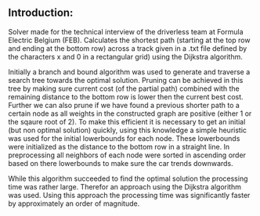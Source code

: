 Introduction:
-
Solver made for the technical interview of the driverless team at Formula Electric Belgium (FEB).
Calculates the shortest path (starting at the top row and ending at the bottom row) across a track given in a .txt file defined by the characters x and 0 in a rectangular grid) using the Dijkstra algorithm.

Initially a branch and bound algorithm was used to generate and traverse a search tree towards the optimal solution.
Pruning can be achieved in this tree by making sure current cost (of the partial path) combined with the remaining distance to the bottom row is lower then the current best cost.
Further we can also prune if we have found a previous shorter path to a certain node as all weights in the constructed graph are positive (either 1 or the sqaure root of 2).
To make this efficient it is necessary to get an initial (but non optimal solution) quickly, using this knowledge a simple heuristic was used for the initial lowerbounds for each node. These lowerbounds were initialized as the distance to the bottom row in a straight line. In preprocessing all neighbors of each node were sorted in ascending order based on there lowerbounds to make sure the car trends downwards.

While this algorithm succeeded to find the optimal solution the processing time was rather large. Therefor an approach using the Dijkstra algorithm was used. Using this approach the processing time was significantly faster by approximately an order of magnitude.
